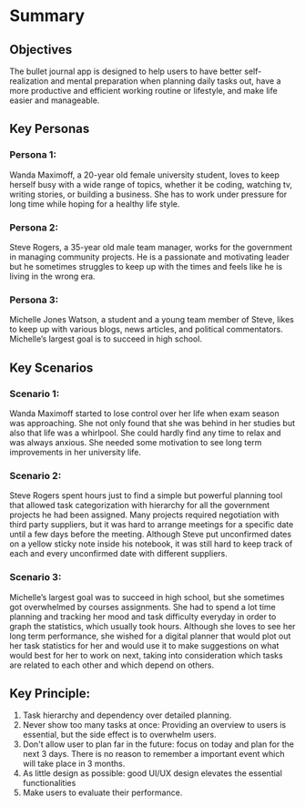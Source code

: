 # Summary

## Objectives

The bullet journal app is designed to help users to have better
self-realization and mental preparation when planning daily tasks out, 
have a more productive and efficient working routine or lifestyle, and 
make life easier and manageable.

## Key Personas

### Persona 1:

Wanda Maximoff, a 20-year old female university student, loves to keep herself
busy with a wide range of topics, whether it be coding, watching tv, writing
stories, or building a business. She has to work under pressure for long time
while hoping for a healthy life style.

### Persona 2:

Steve Rogers, a 35-year old male team manager, works for the government in
managing community projects. He is a passionate and motivating leader but he
sometimes struggles to keep up with the times and feels like he is living in the
wrong era.

### Persona 3:

Michelle Jones Watson, a student and a young team member of Steve, likes to keep
up with various blogs, news articles, and political commentators. Michelle’s largest
goal is to succeed in high school.

## Key Scenarios

### Scenario 1:

Wanda Maximoff started to lose control over her life when exam season was approaching.
She not only found that she was behind in her studies but also that life was a whirlpool.
She could hardly find any time to relax and was always anxious. She needed some
motivation to see long term improvements in her university life.

### Scenario 2:

Steve Rogers spent hours just to find a simple but powerful planning tool that
allowed task categorization with hierarchy for all the government projects he 
had been assigned. Many projects required negotiation with third party suppliers,
but it was hard to arrange meetings for a specific date until a few days before the meeting.
Although Steve put unconfirmed dates on a yellow sticky note inside his
notebook, it was still hard to keep track of each and every unconfirmed date with
different suppliers.

### Scenario 3:

Michelle’s largest goal was to succeed in high school, but she sometimes got
overwhelmed by courses assignments. She had to spend a lot time planning and
tracking her mood and task difficulty everyday in order to graph the statistics,
which usually took hours. Although she loves to see her long term performance, 
she wished for a digital planner that would plot out her task statistics for her and 
would use it to make suggestions on what would best for her to work on next, 
taking into consideration which tasks are related to each other and which depend on others.

## Key Principle:

1. Task hierarchy and dependency over detailed planning.
2. Never show too many tasks at once: Providing an overview to users is
   essential, but the side effect is to overwhelm users.
3. Don't allow user to plan far in the future: focus on today and plan for the
   next 3 days. There is no reason to remember a important event which will take
   place in 3 months.
4. As little design as possible: good UI/UX design elevates the essential
   functionalities
5. Make users to evaluate their performance.
